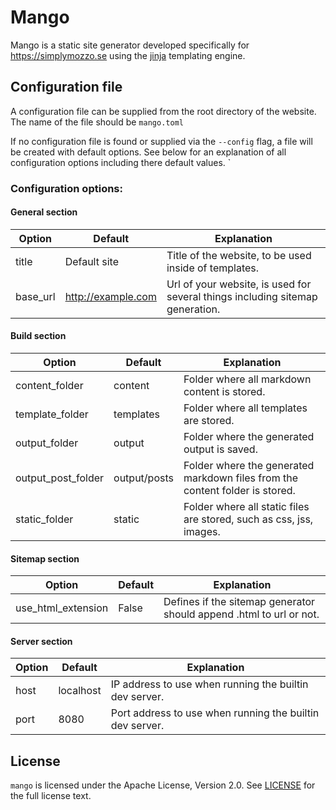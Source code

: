 # Mango
Mango is a static site generator developed specifically for https://simplymozzo.se using the [jinja](https://github.com/pallets/jinja) templating engine.

## Configuration file
A configuration file can be supplied from the root directory of the website. The name of the file should be `mango.toml`

If no configuration file is found or supplied via the `--config` flag, a file will be created with default options. See below for an explanation of all configuration options including there default values.
`

### Configuration options:
#### General section
|Option|Default                 |Explanation|
|---------------|---------------|-----------|
|title          |Default site   |Title of the website, to be used inside of templates.|
|base_url       |http://example.com   |Url of your website, is used for several things including sitemap generation.|

#### Build section
|Option|Default                 |Explanation|
|---------------|---------------|-----------|
|content_folder |content        |Folder where all markdown content is stored.   |
|template_folder|templates      |Folder where all templates are stored.   |
|output_folder  |output         |Folder where the generated output is saved.   |
|output_post_folder|output/posts|Folder where the generated markdown files from the content folder is stored.   |
|static_folder|static           |Folder where all static files are stored, such as css, jss, images.   |

#### Sitemap section
|Option|Default     |Explanation|
|------|----------- |-----------|
|use_html_extension  |False|Defines if the sitemap generator should append .html to url or not.|


#### Server section
|Option|Default     |Explanation|
|------|----------- |-----------|
|host  |localhost|IP address to use when running the builtin dev server.  |
|port  |8080     |Port address to use when running the builtin dev server.|


## License
`mango` is licensed under the Apache License, Version 2.0. See [LICENSE](LICENSE) for the full license text.
